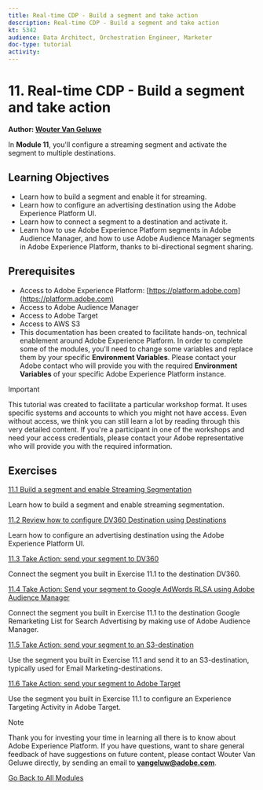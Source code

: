 ```yaml
---
title: Real-time CDP - Build a segment and take action
description: Real-time CDP - Build a segment and take action
kt: 5342
audience: Data Architect, Orchestration Engineer, Marketer
doc-type: tutorial
activity: 
---
```


# 11. Real-time CDP - Build a segment and take action

**Author: [Wouter Van Geluwe](https://www.linkedin.com/in/woutervangeluwe/)**

In **Module 11**, you'll configure a streaming segment and activate the segment to multiple destinations.

## Learning Objectives

- Learn how to build a segment and enable it for streaming.
- Learn how to configure an advertising destination using the Adobe Experience Platform UI.
- Learn how to connect a segment to a destination and activate it.
- Learn how to use Adobe Experience Platform segments in Adobe Audience Manager, and how to use Adobe Audience Manager segments in Adobe Experience Platform, thanks to bi-directional segment sharing.

## Prerequisites

- Access to Adobe Experience Platform: [https://platform.adobe.com](https://platform.adobe.com)
- Access to Adobe Audience Manager
- Access to Adobe Target
- Access to AWS S3
- This documentation has been created to facilitate hands-on, technical enablement around Adobe Experience Platform. In order to complete some of the modules, you'll need to change some variables and replace them by your specific **Environment Variables**. Please contact your Adobe contact who will provide you with the required **Environment Variables** of your specific Adobe Experience Platform instance.

>[!IMPORTANT] 
>
>This tutorial was created to facilitate a particular workshop format. It uses specific systems and accounts to which you might not have access. Even without access, we think you can still learn a lot by reading through this very detailed content. If you're a participant in one of the workshops and need your access credentials, please contact your Adobe representative who will provide you with the required information.

## Exercises

[11.1 Build a segment and enable Streaming Segmentation](./ex1.md)

Learn how to build a segment and enable streaming segmentation.

[11.2 Review how to configure DV360 Destination using Destinations](./ex2.md)

Learn how to configure an advertising destination using the Adobe Experience Platform UI.

[11.3 Take Action: send your segment to DV360](./ex3.md)

Connect the segment you built in Exercise 11.1 to the destination DV360.

[11.4 Take Action: Send your segment to Google AdWords RLSA using Adobe Audience Manager](./ex4.md)

Connect the segment you built in Exercise 11.1 to the destination Google Remarketing List for Search Advertising by making use of Adobe Audience Manager.

[11.5 Take Action: send your segment to an S3-destination](./ex5.md)

Use the segment you built in Exercise 11.1 and send it to an S3-destination, typically used for Email Marketing-destinations.

[11.6 Take Action: send your segment to Adobe Target](./ex6.md)

Use the segment you built in Exercise 11.1 to configure an Experience Targeting Activity in Adobe Target.

>[!NOTE]
>
>Thank you for investing your time in learning all there is to know about Adobe Experience Platform. If you have questions, want to share general feedback of have suggestions on future content, please contact Wouter Van Geluwe directly, by sending an email to **vangeluw@adobe.com**.

[Go Back to All Modules](../../overview.md)
